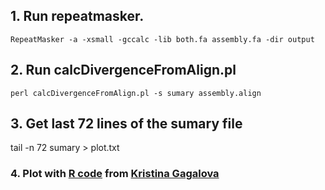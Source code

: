 ## 1. Run repeatmasker.

```
RepeatMasker -a -xsmall -gccalc -lib both.fa assembly.fa -dir output
```

## 2. Run calcDivergenceFromAlign.pl

```
perl calcDivergenceFromAlign.pl -s sumary assembly.align
```

## 3. Get last 72 lines of the sumary file

tail -n 72 sumary > plot.txt

### 4. Plot with [R code](/repeats/plot_kimura.R) from [Kristina Gagalova](https://github.com/KristinaGagalova) 



